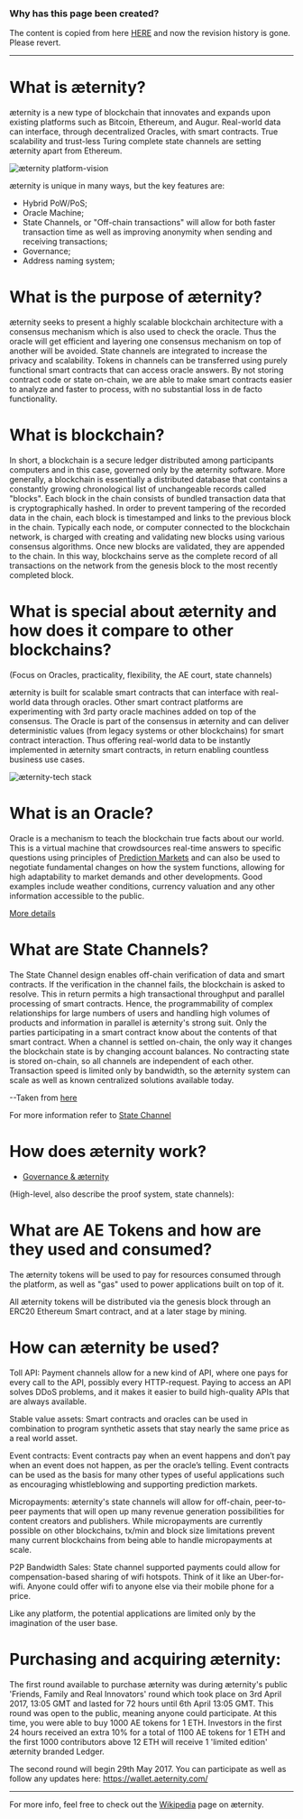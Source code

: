 ### **Why has this page been created?**
The content is copied from here [HERE](https://github.com/aeternity/testnet/wiki/Understanding-Aeternity) and now the revision history is gone. Please revert.
***

# What is æternity?

æternity is a new type of blockchain that innovates and expands upon existing platforms such as Bitcoin, Ethereum, and Augur. 
Real-world data can interface, through decentralized Oracles, with smart contracts.
True scalability and trust-less Turing complete state channels are setting æternity apart from Ethereum.

![æternity platform-vision](http://i67.tinypic.com/2ewm694.png)

æternity is unique in many ways, but the key features are:

- Hybrid PoW/PoS;
- Oracle Machine;
- State Channels, or "Off-chain transactions" will allow for both faster transaction time as well as improving anonymity when sending and receiving transactions;
- Governance;
- Address naming system;

# What is the purpose of æternity?


æternity seeks to present a highly scalable blockchain architecture with a consensus mechanism which is also used to check the oracle. Thus the oracle will get efficient and layering one consensus mechanism on top of another will be avoided. State channels are integrated to increase the privacy and scalability. Tokens in channels can be transferred using purely functional smart contracts that can access oracle answers. By not storing contract code or state on-chain, we are able to make smart contracts easier to analyze and faster to process, with no substantial loss in de facto functionality.


# What is blockchain?

In short, a blockchain is a secure ledger distributed among participants computers and in this case, governed only by the æternity software. More generally, a blockchain is essentially a distributed database that contains a constantly growing chronological list of unchangeable records called "blocks". Each block in the chain consists of bundled transaction data that is cryptographically hashed. In order to prevent tampering of the recorded data in the chain, each block is timestamped and links to the previous block in the chain. Typically each node, or computer connected to the blockchain network, is charged with creating and validating new blocks using various consensus algorithms. Once new blocks are validated, they are appended to the chain. In this way, blockchains serve as the complete record of all transactions on the network from the genesis block to the most recently completed block.

# What is special about æternity and how does it compare to other blockchains?
(Focus on Oracles, practicality, flexibility, the AE court, state channels)

æternity is built for scalable smart contracts that can interface with real-world data through oracles. 
Other smart contract platforms are experimenting with 3rd party oracle machines added on top of the consensus. 
The Oracle is part of the consensus in æternity and can deliver deterministic values (from legacy systems or other blockchains) for smart contract interaction. Thus offering real-world data to be instantly implemented in æternity smart contracts, in return enabling countless business use cases.

![æternity-tech stack](http://i64.tinypic.com/219uskn.png)

# What is an Oracle?

Oracle is a mechanism to teach the blockchain true facts about our world. This is a virtual machine that crowdsources real-time answers to specific questions using principles of [Prediction Markets](https://github.com/aeternity/testnet/wiki/Research-and-Theory#prediction-markets) and can also be used to negotiate fundamental changes on how the system functions, allowing for high adaptability to market demands and other developments. Good examples include weather conditions, currency valuation and any other information accessible to the public.

[More details](https://github.com/aeternity/testnet/wiki/Research-and-Theory#decentralized-oracles)

# What are State Channels?

The State Channel design enables off-chain verification of data and smart contracts. If the verification in the channel fails, the blockchain is asked to resolve. This in return permits a high transactional throughput and parallel processing of smart contracts. Hence, the programmability of complex relationships for large numbers of users and handling high volumes of products and information in parallel is æternity's strong suit.
Only the parties participating in a smart contract know about the contents of that smart contract.
When a channel is settled on-chain, the only way it changes the blockchain state is by changing account balances.
No contracting state is stored on-chain, so all channels are independent of each other. Transaction speed is limited only by bandwidth, so the æternity system can scale as well as known centralized solutions available today.

--Taken from [here](https://github.com/aeternity/testnet/wiki/Research-and-Theory#state-channels)
 
For more information refer to [State Channel](http://www.jeffcoleman.ca/state-channels/)

# How does æternity work?
* [Governance & æternity](https://github.com/aeternity/testnet/wiki/Research-and-Theory#governance--consensus)

(High-level, also describe the proof system, state channels):



# What are AE Tokens and how are they used and consumed?

The æternity tokens will be used to pay for resources consumed through the platform, as well as "gas" used to power applications built on top of it.

All æternity tokens will be distributed via the genesis block through an ERC20 Ethereum Smart contract, and at a later stage by mining.

# How can æternity be used?

Toll API: Payment channels allow for a new kind of API, where one
pays for every call to the API, possibly every HTTP-request.
Paying to access an API solves DDoS problems, and it makes
it easier to build high-quality APIs that are always available.

Stable value assets: Smart contracts and oracles can be used in combination to program synthetic assets that stay
nearly the same price as a real world asset.

Event contracts: Event contracts pay when an event
happens and don’t pay when an event does not happen, as
per the oracle’s telling. Event contracts can be used as the basis for many other types of useful applications such as encouraging whistleblowing and supporting prediction markets.

Micropayments: æternity's state channels will allow for off-chain, peer-to-peer payments that will open up many revenue generation possibilities for content creators and publishers. While micropayments are currently possible on other blockchains, tx/min and block size limitations prevent many current blockchains from being able to handle micropayments at scale.  

P2P Bandwidth Sales: State channel supported payments could allow for compensation-based sharing of wifi hotspots. Think of it like an Uber-for-wifi. Anyone could offer wifi to anyone else via their mobile phone for a price. 

Like any platform, the potential applications are limited only by the imagination of the user base. 

# Purchasing and acquiring æternity: 

The first round available to purchase æternity was during æternity's public 'Friends, Family and Real Innovators' round which took place on 3rd April 2017, 13:05 GMT and lasted for 72 hours until 6th April 13:05 GMT. This round was open to the public, meaning anyone could participate. At this time, you were able to buy 1000 AE tokens for 1 ETH. Investors in the first 24 hours received an extra 10% for a total of 1100 AE tokens for 1 ETH and the first 1000 contributors above 12 ETH will receive 1 'limited edition' æternity branded Ledger. 

The second round will begin 29th May 2017. You can participate as well as follow any updates here: https://wallet.aeternity.com/



---
For more info, feel free to check out the [Wikipedia](https://en.wikipedia.org/wiki/AEternity) page on æternity.